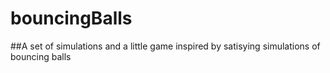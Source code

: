 # bouncingBalls
##A set of simulations and a little game inspired by satisying simulations of bouncing balls
